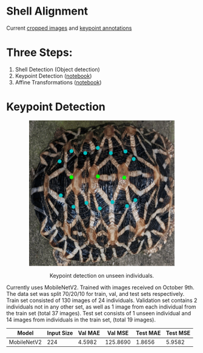 # Shell Alignment

Current [cropped images](https://drive.google.com/drive/folders/1dJkp5St1mhBfDSPrzfnWVfg8Tk11hPy7?usp=share_link) and [keypoint annotations](https://drive.google.com/file/d/1Wx---YJIGxQH_BRbo5hCZHHVN-MoNHOu/view?usp=share_link)

# Three Steps:
1. Shell Detection (Object detection)
2. Keypoint Detection ([notebook](notebooks/keypoint_detection.ipynb))
3. Affine Transformations ([notebook](notebooks/affine_transformations.ipynb))


# Keypoint Detection

<p align="center">
<img src="images/shells.gif" width="384">
</p>
<p align="center">
Keypoint detection on unseen individuals.
</p>

Currently uses MobileNetV2. Trained with images received on October 9th. The data set was split 70/20/10 for train, val, and test sets respectively. Train set consisted of 130 images of 24 individuals. Validation set contains 2 individuals not in any other set, as well as 1 image from each individual from the train set (total 37 images). Test set consists of 1 unseen individual and 14 images from individuals in the train set, (total 19 images).

Model | Input Size | Val MAE | Val MSE | Test MAE | Test MSE |
----- | ---------- | ----- | ----- |---- |---- |
MobileNetV2 | 224 | 4.5982 | 125.8690 | 1.8656 | 5.9582 |
